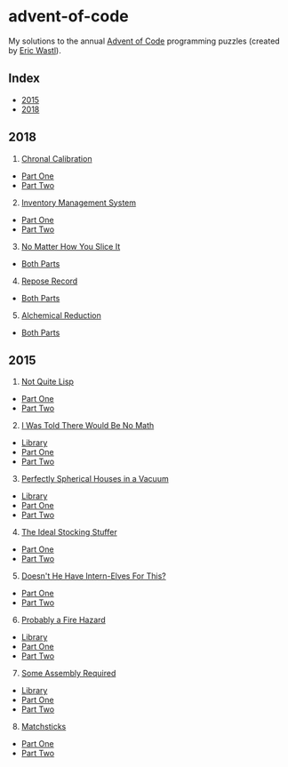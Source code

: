 # advent-of-code

My solutions to the annual [Advent of Code][1] programming puzzles
(created by [Eric Wastl][2]).

## Index

- [2015](#2015)
- [2018](#2018)

## 2018

1. [Chronal Calibration][2018-1]
  - [Part One](./2018/day-1/src/one.rs)
  - [Part Two](./2018/day-1/src/two.rs)

2. [Inventory Management System][2018-2]
  - [Part One](./2018/day-2/src/one.rs)
  - [Part Two](./2018/day-2/src/two.rs)

3. [No Matter How You Slice It][2018-3]
  - [Both Parts](./2018/day-3/src/main.rs)

4. [Repose Record][2018-4]
  - [Both Parts](./2018/day-4/src/main.rs)

5. [Alchemical Reduction][2018-5]
  - [Both Parts](./2018/day-5/src/main.rs)

## 2015

1. [Not Quite Lisp][2015-1]
  - [Part One](./2015/day-1/src/one.rs)
  - [Part Two](./2015/day-1/src/two.rs)

2. [I Was Told There Would Be No Math][2015-2]
  - [Library](./2015/day-2/src/lib.rs)
  - [Part One](./2015/day-2/src/one.rs)
  - [Part Two](./2015/day-2/src/two.rs)

3. [Perfectly Spherical Houses in a Vacuum][2015-3]
  - [Library](./2015/day-3/src/lib.rs)
  - [Part One](./2015/day-3/src/one.rs)
  - [Part Two](./2015/day-3/src/two.rs)

4. [The Ideal Stocking Stuffer][2015-4]
  - [Part One](./2015/day-4/src/main.rs)
  - [Part Two](./2015/day-4/src/main.rs)

5. [Doesn't He Have Intern-Elves For This?][2015-5]
  - [Part One](./2015/day-5/src/one.rs)
  - [Part Two](./2015/day-5/src/two.rs)

6. [Probably a Fire Hazard][2015-6]
  - [Library](./2015/day-6/src/lib.rs)
  - [Part One](./2015/day-6/src/one.rs)
  - [Part Two](./2015/day-6/src/two.rs)

7. [Some Assembly Required][2015-7]
  - [Library](./2015/day-7/src/lib.rs)
  - [Part One](./2015/day-7/src/one.rs)
  - [Part Two](./2015/day-7/src/two.rs)

8. [Matchsticks][2015-8]
  - [Part One](./2015/day-8/src/one.rs)
  - [Part Two](./2015/day-8/src/two.rs)

[1]: https://adventofcode.com/
[2]: https://adventofcode.com/2018/about 

[2015-1]: https://adventofcode.com/2015/day/1
[2015-2]: https://adventofcode.com/2015/day/2
[2015-3]: https://adventofcode.com/2015/day/3
[2015-4]: https://adventofcode.com/2015/day/4
[2015-5]: https://adventofcode.com/2015/day/5
[2015-6]: https://adventofcode.com/2015/day/6
[2015-7]: https://adventofcode.com/2015/day/7
[2015-8]: https://adventofcode.com/2015/day/8

[2018-1]: https://adventofcode.com/2018/day/1
[2018-2]: https://adventofcode.com/2018/day/2
[2018-3]: https://adventofcode.com/2018/day/3
[2018-4]: https://adventofcode.com/2018/day/4
[2018-5]: https://adventofcode.com/2018/day/5
